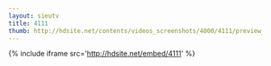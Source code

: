 ```yaml
---
layout: sieutv
title: 4111
thumb: http://hdsite.net/contents/videos_screenshots/4000/4111/preview_360p.mp4.jpg
---
```

{% include iframe src='http://hdsite.net/embed/4111' %}
 
